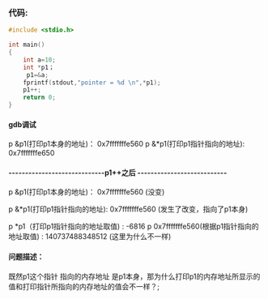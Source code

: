 ### 代码:

```c
#include <stdio.h>

int main()
{
	int a=10;
	int *p1；
     p1=&a;
	fprintf(stdout,"pointer = %d \n",*p1);
	p1++;
	return 0;
}
```

#### gdb调试

p &p1(打印p1本身的地址)：   0x7fffffffe560
p &*p1(打印p1指针指向的地址): 0x7fffffffe650

#### 		-----------------------------p1++之后	---------------------------

p &p1(打印p1本身的地址)：  0x7fffffffe560 (没变)

p &*p1(打印p1指针指向的地址):	0x7fffffffe560 (发生了改变，指向了p1本身)

 p *p1（打印p1指针指向的地址取值) :	-6816
 p  0x7fffffffe560(根据p1指针指向的地址取值) :	140737488348512   (这里为什么不一样)

#### 问题描述：

既然p1这个指针 指向的内存地址 是p1本身，那为什么打印p1的内存地址所显示的值和打印指针所指向的内存地址的值会不一样？;

